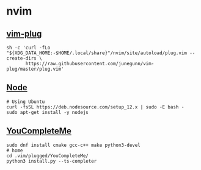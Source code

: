 # nvim

## [vim-plug](https://github.com/junegunn/vim-plug)

```
sh -c 'curl -fLo "${XDG_DATA_HOME:-$HOME/.local/share}"/nvim/site/autoload/plug.vim --create-dirs \
       https://raw.githubusercontent.com/junegunn/vim-plug/master/plug.vim'
```

## [Node](https://github.com/nodesource/distributions/blob/master/README.md)

```
# Using Ubuntu
curl -fsSL https://deb.nodesource.com/setup_12.x | sudo -E bash -
sudo apt-get install -y nodejs
```

## [YouCompleteMe](https://github.com/ycm-core/YouCompleteMe)

```
sudo dnf install cmake gcc-c++ make python3-devel
# home
cd .vim/plugged/YouCompleteMe/
python3 install.py --ts-completer
```
